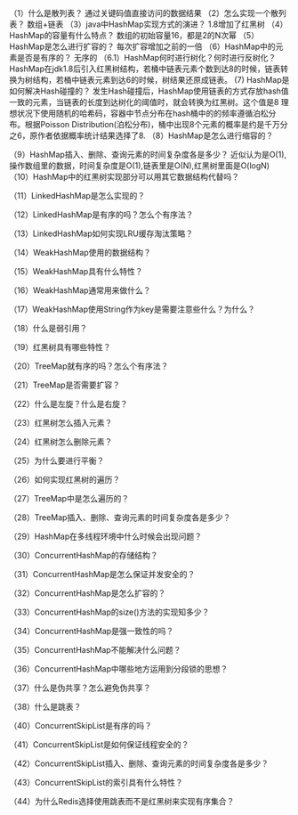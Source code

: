 （1）什么是散列表？
	通过关键码值直接访问的数据结果
（2）怎么实现一个散列表？
	数组+链表
（3）java中HashMap实现方式的演进？
	1.8增加了红黑树
（4）HashMap的容量有什么特点？
	数组的初始容量16，都是2的N次幂
（5）HashMap是怎么进行扩容的？
	每次扩容增加之前的一倍
（6）HashMap中的元素是否是有序的？
	无序的
（6.1）HashMap何时进行树化？何时进行反树化？
	HashMap在jdk1.8后引入红黑树结构，若桶中链表元素个数到达8的时候，链表转换为树结构，若桶中链表元素到达6的时候，树结果还原成链表。
 (7) HashMap是如何解决Hash碰撞的？
	发生Hash碰撞后，HashMap使用链表的方式存放hash值一致的元素，当链表的长度到达树化的阈值时，就会转换为红黑树。这个值是8
	理想状况下使用随机的哈希码，容器中节点分布在hash桶中的的频率遵循泊松分布。根据Poisson Distribution(泊松分布)，桶中出现8个元素的概率是约是千万分之6，原作者依据概率统计结果选择了8.
（8）HashMap是怎么进行缩容的？
	
（9）HashMap插入、删除、查询元素的时间复杂度各是多少？
	近似认为是O(1),操作数组里的数据，时间复杂度是O(1),链表里是O(N),红黑树里面是O(logN)
（10）HashMap中的红黑树实现部分可以用其它数据结构代替吗？

（11）LinkedHashMap是怎么实现的？

（12）LinkedHashMap是有序的吗？怎么个有序法？

（13）LinkedHashMap如何实现LRU缓存淘汰策略？

（14）WeakHashMap使用的数据结构？

（15）WeakHashMap具有什么特性？

（16）WeakHashMap通常用来做什么？

（17）WeakHashMap使用String作为key是需要注意些什么？为什么？

（18）什么是弱引用？

（19）红黑树具有哪些特性？

（20）TreeMap就有序的吗？怎么个有序法？

（21）TreeMap是否需要扩容？

（22）什么是左旋？什么是右旋？

（23）红黑树怎么插入元素？

（24）红黑树怎么删除元素？

（25）为什么要进行平衡？

（26）如何实现红黑树的遍历？

（27）TreeMap中是怎么遍历的？

（28）TreeMap插入、删除、查询元素的时间复杂度各是多少？

（29）HashMap在多线程环境中什么时候会出现问题？

（30）ConcurrentHashMap的存储结构？

（31）ConcurrentHashMap是怎么保证并发安全的？

（32）ConcurrentHashMap是怎么扩容的？

（33）ConcurrentHashMap的size()方法的实现知多少？

（34）ConcurrentHashMap是强一致性的吗？

（35）ConcurrentHashMap不能解决什么问题？

（36）ConcurrentHashMap中哪些地方运用到分段锁的思想？

（37）什么是伪共享？怎么避免伪共享？

（38）什么是跳表？

（40）ConcurrentSkipList是有序的吗？

（41）ConcurrentSkipList是如何保证线程安全的？

（42）ConcurrentSkipList插入、删除、查询元素的时间复杂度各是多少？

（43）ConcurrentSkipList的索引具有什么特性？

（44）为什么Redis选择使用跳表而不是红黑树来实现有序集合？